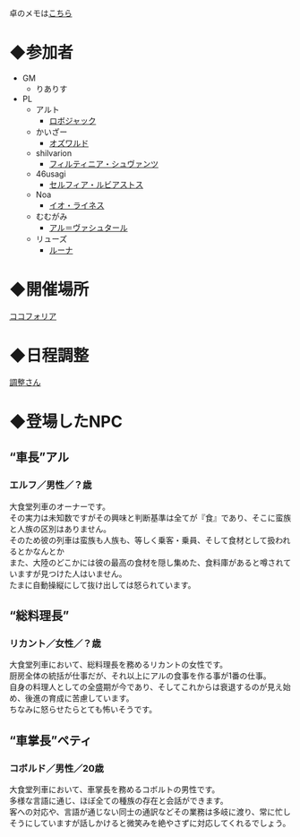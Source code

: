 卓のメモは[こちら](/Flambe/memo.md)

# ◆参加者
- GM
  - りありす
- PL
  - アルト
    - [ロボジャック](https://trpg.x0.com/ytsheet2/sw2.5/?id=6HR4Mv)
  - かいざー
    - [オズワルド](https://trpg.x0.com/ytsheet2/sw2.5/?id=oapHdG)
  - shilvarion
    - [フィルティニア・シュヴァンツ](https://trpg.x0.com/ytsheet2/sw2.5/?id=sWuCS3)
  - 46usagi
    - [セルフィア・ルビアストス](https://trpg.x0.com/ytsheet2/sw2.5/?id=0g0iwY)
  - Noa
    - [イオ・ライネス](https://trpg.x0.com/ytsheet2/sw2.5/?id=YPOGJQ)
  - むむがみ
    - [アル＝ヴァシュタール](https://yutorize.2-d.jp/ytsheet/sw2.5/?id=2fp40W)
  - リューズ
    - [ルーナ](https://trpg.x0.com/ytsheet2/sw2.5/?id=TkqWa8)

# ◆開催場所
[ココフォリア](https://ccfolia.com/rooms/a8o2Ua7lR)

# ◆日程調整
[調整さん](https://chouseisan.com/s?h=3c2ce3ebacd44435a64b1430a33bbc66)

# ◆登場したNPC
## “車長”アル
### エルフ／男性／？歳
大食堂列車のオーナーです。<br>
その実力は未知数ですがその興味と判断基準は全てが『食』であり、そこに蛮族と人族の区別はありません。<br>
そのため彼の列車は蛮族も人族も、等しく乗客・乗員、そして食材として扱われるとかなんとか<br>
また、大陸のどこかには彼の最高の食材を隠し集めた、食料庫があると噂されていますが見つけた人はいません。<br>
たまに自動操縦にして抜け出しては怒られています。<br>


## “総料理長”
### リカント／女性／？歳
大食堂列車において、総料理長を務めるリカントの女性です。<br>
厨房全体の統括が仕事だが、それ以上にアルの食事を作る事が1番の仕事。<br>
自身の料理人としての全盛期が今であり、そしてこれからは衰退するのが見え始め、後進の育成に苦慮しています。<br>
ちなみに怒らせたらとても怖いそうです。<br>


## “車掌長”ペティ
### コボルド／男性／20歳
大食堂列車において、車掌長を務めるコボルトの男性です。<br>
多様な言語に通じ、ほぼ全ての種族の存在と会話ができます。<br>
客への対応や、言語が通じない同士の通訳などその業務は多岐に渡り、常に忙しそうにしていますが話しかけると微笑みを絶やさずに対応してくれるでしょう。<br>
